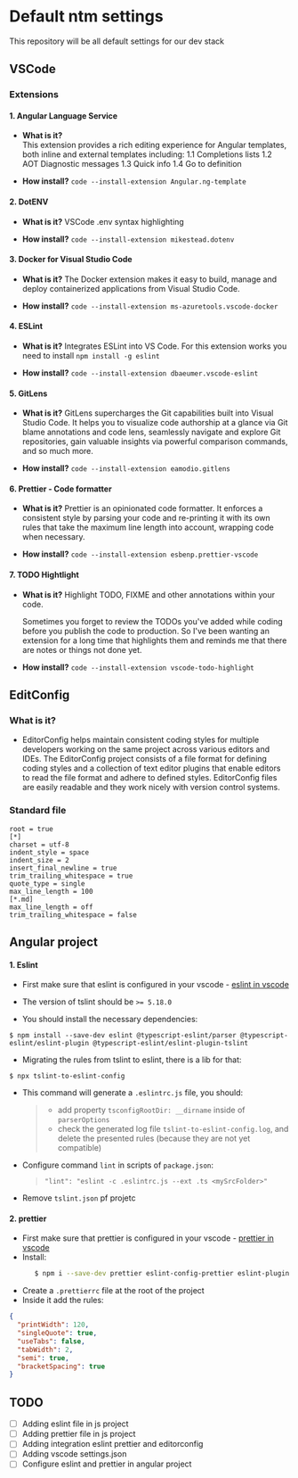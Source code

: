 # Default ntm settings

This repository will be all default settings for our dev stack

## VSCode

### Extensions

#### 1. Angular Language Service

- **What is it?**  
   This extension provides a rich editing experience for Angular templates, both inline and external templates including:
  1.1 Completions lists
  1.2 AOT Diagnostic messages
  1.3 Quick info
  1.4 Go to definition

- **How install?**
  `code --install-extension Angular.ng-template`

#### 2. DotENV

- **What is it?**
  VSCode .env syntax highlighting

- **How install?**
  `code --install-extension mikestead.dotenv`

#### 3. Docker for Visual Studio Code

- **What is it?**
  The Docker extension makes it easy to build, manage and deploy containerized applications from Visual Studio Code.

- **How install?**
  `code --install-extension ms-azuretools.vscode-docker`

#### 4. ESLint

- **What is it?**
  Integrates ESLint into VS Code. For this extension works you need to install `npm install -g eslint`

- **How install?**
  `code --install-extension dbaeumer.vscode-eslint`

#### 5. GitLens

- **What is it?**
  GitLens supercharges the Git capabilities built into Visual Studio Code. It helps you to visualize code authorship at a glance via Git blame annotations and code lens, seamlessly navigate and explore Git repositories, gain valuable insights via powerful comparison commands, and so much more.

- **How install?**
  `code --install-extension eamodio.gitlens`

#### 6. Prettier - Code formatter

- **What is it?**
  Prettier is an opinionated code formatter. It enforces a consistent style by parsing your code and re-printing it with its own rules that take the maximum line length into account, wrapping code when necessary.

- **How install?**
  `code --install-extension esbenp.prettier-vscode`

#### 7. TODO Hightlight

- **What is it?**
  Highlight TODO, FIXME and other annotations within your code.

  Sometimes you forget to review the TODOs you've added while coding before you publish the code to production. So I've been wanting an extension for a long time that highlights them and reminds me that there are notes or things not done yet.

- **How install?**
  `code --install-extension vscode-todo-highlight`

## EditConfig

### What is it?

- EditorConfig helps maintain consistent coding styles for multiple developers working on the same project across various editors and IDEs. The EditorConfig project consists of a file format for defining coding styles and a collection of text editor plugins that enable editors to read the file format and adhere to defined styles. EditorConfig files are easily readable and they work nicely with version control systems.

### Standard file

```
root = true
[*]
charset = utf-8
indent_style = space
indent_size = 2
insert_final_newline = true
trim_trailing_whitespace = true
quote_type = single
max_line_length = 100
[*.md]
max_line_length = off
trim_trailing_whitespace = false
```

## Angular project

#### 1. Eslint

- First make sure that eslint is configured in your vscode - [eslint in vscode](https://github.com/Microsoft/vscode-eslint)

- The version of tslint should be `>= 5.18.0`
- You should install the necessary dependencies:

```shell
$ npm install --save-dev eslint @typescript-eslint/parser @typescript-eslint/eslint-plugin @typescript-eslint/eslint-plugin-tslint
```

- Migrating the rules from tslint to eslint, there is a lib for that:

```shell
$ npx tslint-to-eslint-config
```

- This command will generate a `.eslintrc.js` file, you should:
  > - add property `tsconfigRootDir: __dirname` inside of `parserOptions`
  > - check the generated log file `tslint-to-eslint-config.log`, and delete the presented rules (because they are not yet compatible)
- Configure command `lint` in scripts of `package.json`:
  > `"lint": "eslint -c .eslintrc.js --ext .ts <mySrcFolder>"`
- Remove `tslint.json` pf projetc

#### 2. prettier

- First make sure that prettier is configured in your vscode - [prettier in vscode](https://github.com/prettier/prettier-vscode)
- Install:
   ```sh
      $ npm i --save-dev prettier eslint-config-prettier eslint-plugin-prettier
   ```
- Create a `.prettierrc` file at the root of the project
- Inside it add the rules:

```json
{
  "printWidth": 120,
  "singleQuote": true,
  "useTabs": false,
  "tabWidth": 2,
  "semi": true,
  "bracketSpacing": true
}
```

## TODO

- [ ] Adding eslint file in js project
- [ ] Adding prettier file in js project
- [ ] Adding integration eslint prettier and editorconfig
- [ ] Adding vscode settings.json
- [ ] Configure eslint and prettier in angular project
